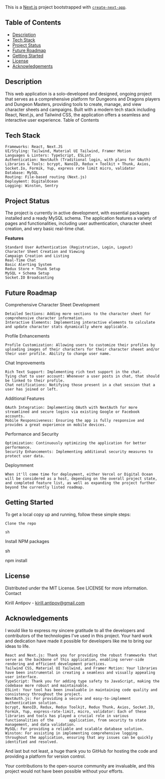This is a [Next.js](https://nextjs.org/) project bootstrapped with [`create-next-app`](https://github.com/vercel/next.js/tree/canary/packages/create-next-app).

## Table of Contents
- [Description](#description)
- [Tech Stack](#tech-stack)
- [Project Status](#project-status)
- [Future Roadmap](#future-roadmap)
- [Getting Started](#getting-started)
- [License](#license)
- [Acknowledgements](#acknowledgements)


## <a id="description"></a>Description

This web application is a solo-developed and designed, ongoing project that serves as a comprehensive platform for Dungeons and Dragons players and Dungeon Masters, providing tools to create, manage, and view character sheets and campaigns. Built with a modern tech stack including React, Next.js, and Tailwind CSS, the application offers a seamless and interactive user experience.
Table of Contents



## <a id="tech-stack"></a>Tech Stack

    Frameworks: React, Next.JS
    UI/Styling: Tailwind, Material UI Tailwind, Framer Motion
    Languages & Linters: TypeScript, ESLint
    Authentication: NextAuth (Traditional login, with plans for OAuth)
    Libraries & Tools: bcrypt, NanoID, Redux + Toolkit + Thunk, Axios, Socket.Io, Formik, Yup, express rate limit micro, validator
    Database: MySQL
    Routing: File-based routing (Next.js)
    Deployment: DigitalOcean
    Logging: Winston, Sentry

## <a id="project-status"></a>Project Status

The project is currently in active development, with essential packages installed and a ready MySQL schema. The application features a variety of pages and functionalities, including user authentication, character sheet creation, and very basic real-time chat.

**Features**

    Standard User Authentication (Registration, Login, Logout)
    Character Sheet Creation and Viewing
    Campaign Creation and Listing
    Real-Time Chat
    Basic Alerting System
    Redux Store + Thunk Setup
    MySQL + Schema Setup
    Socket.IO Broadcasting

## <a id="future-roadmap"></a>Future Roadmap

Comprehensive Character Sheet Development

    Detailed Sections: Adding more sections to the character sheet for comprehensive character information.
    Interactive Elements: Implementing interactive elements to calculate and update character stats dynamically where applicable.

Profile Enhancements

    Profile Customization: Allowing users to customize their profiles by uploading images of their characters for their character sheeet and/or their user profile. Ability to change user name.

Chat Improvements

    Rich Text Support: Implementing rich text support in the chat.
    Tying chat to user account: Whenever a user posts in chat, that should be linked to their profile.
    Chat notifications: Notifying those present in a chat session that a user has joined or left.

Additional Features

    OAuth Integration: Implementing OAuth with NextAuth for more streamlined and secure logins via existing Google or Facebook accounts.
    Mobile Responsiveness: Ensuring the app is fully responsive and provides a great experience on mobile devices.

Performance and Security

    Optimization: Continuously optimizing the application for better performance.
    Security Enhancements: Implementing additional security measures to protect user data.

Deploymment

    When it'll come time for deployment, either Vercel or Digital Ocean will be considered as a host, depending on the overall project state,
    and completed feature list, as well as expanding the project further beyond the currently listed roadmap.

## <a id="getting-started"></a>Getting Started

To get a local copy up and running, follow these simple steps:

    Clone the repo

    sh



Install NPM packages

sh

npm install



## <a name="license"></a>License

Distributed under the MIT License. See LICENSE for more information.
Contact

Kirill Antipov - kirill.antipov@gmail.com





## <a id="acknowledgements"></a>Acknowledgements

I would like to express my sincere gratitude to all the developers and contributors of the technologies I've used in this project. Your hard work and dedication have made it possible for developers like me to bring our ideas to life.

    React and Next.js: Thank you for providing the robust frameworks that serve as the backbone of this application, enabling server-side rendering and efficient development practices.
    Tailwind CSS, Material UI Tailwind, and Framer Motion: Your libraries have been instrumental in creating a seamless and visually appealing user interface.
    TypeScript: Thank you for adding type safety to JavaScript, making the codebase more robust and maintainable.
    ESLint: Your tool has been invaluable in maintaining code quality and consistency throughout the project.
    NextAuth.js: For providing a secure and easy-to-implement authentication solution.
    bcrypt, NanoID, Redux, Redux Toolkit, Redux Thunk, Axios, Socket.IO, Formik, Yup, express-rate-limit, micro, validator: Each of these libraries and tools has played a crucial role in various functionalities of the       application, from security to state management, and data validation.
    MySQL: For providing a reliable and scalable database solution.
    Winston: For assisting in implementing comprehensive logging throughout the application, ensuring that any issues can be quickly identified and resolved.

And last but not least, a huge thank you to GitHub for hosting the code and providing a platform for version control.

Your contributions to the open-source community are invaluable, and this project would not have been possible without your efforts.
